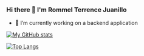 ### Hi there 👋 I'm Rommel Terrence Juanillo


- 🔭 I’m currently working on a backend application


[![My GitHub stats](https://github-readme-stats.vercel.app/api?username=renceinbox)](https://github.com/anuraghazra/github-readme-stats)


[![Top Langs](https://github-readme-stats.vercel.app/api/top-langs/?username=renceinbox&layout=compact)](https://github.com/anuraghazra/github-readme-stats)


